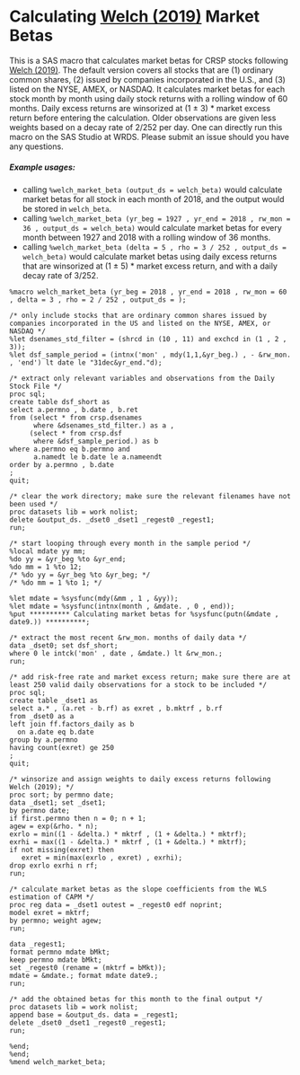 
# Calculating [Welch (2019)](https://papers.ssrn.com/sol3/papers.cfm?abstract_id=3371240) Market Betas

This is a SAS macro that calculates market betas for CRSP stocks following [Welch (2019)](https://papers.ssrn.com/sol3/papers.cfm?abstract_id=3371240). 
The default version covers all stocks that are 
(1) ordinary common shares, 
(2) issued by companies incorporated in the U.S., 
and (3) listed on the NYSE, AMEX, or NASDAQ.
It calculates market betas for each stock month by month using daily stock returns with a rolling window of 60 months.
Daily excess returns are winsorized at (1 ± 3) * market excess return before entering the calculation.
Older observations are given less weights based on a decay rate of 2/252 per day.
One can directly run this macro on the SAS Studio at WRDS.
Please submit an issue should you have any questions.

##### Example usages:
- calling `%welch_market_beta (output_ds = welch_beta)` would calculate market betas for all stock in each month of 2018, and the output would be stored in `welch_beta`.
- calling `%welch_market_beta (yr_beg = 1927 , yr_end = 2018 , rw_mon = 36 , output_ds = welch_beta)` would calculate market betas for every month between 1927 and 2018 with a rolling window of 36 months.
-  calling `%welch_market_beta (delta = 5 , rho = 3 / 252 , output_ds = welch_beta)` would calculate market betas using daily excess returns that are winsorized at (1 ± 5) * market excess return, and with a daily decay rate of 3/252.


```sas
%macro welch_market_beta (yr_beg = 2018 , yr_end = 2018 , rw_mon = 60 , delta = 3 , rho = 2 / 252 , output_ds = );

/* only include stocks that are ordinary common shares issued by companies incorporated in the US and listed on the NYSE, AMEX, or NASDAQ */
%let dsenames_std_filter = (shrcd in (10 , 11) and exchcd in (1 , 2 , 3));
%let dsf_sample_period = (intnx('mon' , mdy(1,1,&yr_beg.) , - &rw_mon. , 'end') lt date le "31dec&yr_end."d);

/* extract only relevant variables and observations from the Daily Stock File */
proc sql;
create table dsf_short as
select a.permno , b.date , b.ret
from (select * from crsp.dsenames 
      where &dsenames_std_filter.) as a , 
     (select * from crsp.dsf 
      where &dsf_sample_period.) as b
where a.permno eq b.permno and
      a.namedt le b.date le a.nameendt
order by a.permno , b.date
;
quit;

/* clear the work directory; make sure the relevant filenames have not been used */
proc datasets lib = work nolist; 
delete &output_ds. _dset0 _dset1 _regest0 _regest1;
run;

/* start looping through every month in the sample period */
%local mdate yy mm;
%do yy = &yr_beg %to &yr_end;
%do mm = 1 %to 12;
/* %do yy = &yr_beg %to &yr_beg; */
/* %do mm = 1 %to 1; */

%let mdate = %sysfunc(mdy(&mm , 1 , &yy));
%let mdate = %sysfunc(intnx(month , &mdate. , 0 , end));
%put ********** Calculating market betas for %sysfunc(putn(&mdate , date9.)) **********;

/* extract the most recent &rw_mon. months of daily data */
data _dset0; set dsf_short;
where 0 le intck('mon' , date , &mdate.) lt &rw_mon.;
run;

/* add risk-free rate and market excess return; make sure there are at least 250 valid daily observations for a stock to be included */
proc sql;
create table _dset1 as
select a.* , (a.ret - b.rf) as exret , b.mktrf , b.rf
from _dset0 as a
left join ff.factors_daily as b
  on a.date eq b.date
group by a.permno
having count(exret) ge 250
;
quit;

/* winsorize and assign weights to daily excess returns following Welch (2019); */
proc sort; by permno date;
data _dset1; set _dset1;
by permno date; 
if first.permno then n = 0; n + 1;
agew = exp(&rho. * n);
exrlo = min((1 - &delta.) * mktrf , (1 + &delta.) * mktrf);
exrhi = max((1 - &delta.) * mktrf , (1 + &delta.) * mktrf);
if not missing(exret) then 
   exret = min(max(exrlo , exret) , exrhi);
drop exrlo exrhi n rf;
run;

/* calculate market betas as the slope coefficients from the WLS estimation of CAPM */
proc reg data = _dset1 outest = _regest0 edf noprint;
model exret = mktrf;
by permno; weight agew;
run;

data _regest1;
format permno mdate bMkt;
keep permno mdate bMkt;
set _regest0 (rename = (mktrf = bMkt));
mdate = &mdate.; format mdate date9.;
run;

/* add the obtained betas for this month to the final output */
proc datasets lib = work nolist;
append base = &output_ds. data = _regest1;
delete _dset0 _dset1 _regest0 _regest1;
run;

%end;
%end;
%mend welch_market_beta;
```
